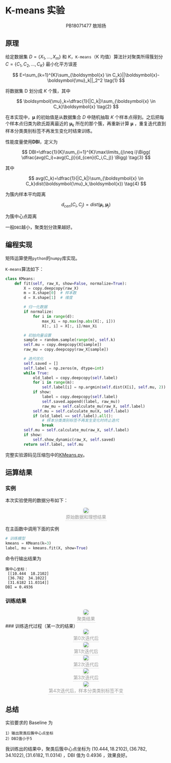 # K-means 实验

<center>PB18071477  敖旭扬</center>

## 原理

给定数据集 $D=\{X_1,\dots,X_m \}$ 和 $K$，`K-means`（K 均值）算法针对聚类所得簇划分 $C=\{C_1,C_2,…,C_K \}$ 最小化平方误差

$$
E=\sum_{k=1}^{K}\sum_{\boldsymbol{x} \in C_k}||\boldsymbol{x}-\boldsymbol{\mu}_k||_2^2 \tag{1}
$$

将数据集 D 划分成 $K$ 个簇，其中

$$
\boldsymbol{\mu}_k=\dfrac{1}{|C_k|}\sum_{\boldsymbol{x} \in C_k}\boldsymbol{x} \tag{2}
$$

在本实现中，$\boldsymbol{\mu}$ 的初始值是从数据集合 $D$ 中随机抽取 $K$ 个样本点得到。之后把每个样本点归类为欧氏距离最近的 $\boldsymbol{\mu}_k$ 所在的那个簇，再重新计算 $\boldsymbol{\mu}$ ，重复迭代直到样本分类类别标签不再发生变化时结束训练。

性能度量使用**DBI**，定义为

$$
DBI=\dfrac{1}{K}\sum_{i=1}^{K}\max\limits_{j\neq i}\Bigg( \dfrac{avg(C_i)+avg(C_j)}{d_{cen}(C_i,C_j)} \Bigg) \tag{3}
$$

其中

$$
avg(C_k)=\dfrac{1}{|C_k|}\sum_{\boldsymbol{x} \in C_k}dist(\boldsymbol{\mu}_k,\boldsymbol{x}) \tag{4}
$$

为簇内样本平均距离

$$
d_{cen}(C_i,C_j)=dist(\boldsymbol{\mu}_i,\boldsymbol{\mu}_j) \tag{5}
$$

为簇中心点距离

一般`DBI`越小，聚类划分效果越好。

## 编程实现

矩阵运算使用`python`的`numpy`库实现。

`K-means`算法如下：

```python
class KMeans:
    def fit(self, raw_X, show=False, normalize=True):
        X = copy.deepcopy(raw_X)
        m = X.shape[0]  # 样本数
        d = X.shape[1]  # 维度

        # 归一化数据
        if normalize:
            for i in range(d):
                max_Xi = np.max(np.abs(X[:, i]))
                X[:, i] = X[:, i]/max_Xi

        # 初始向量设置
        sample = random.sample(range(m), self.k)
        self.mu = copy.deepcopy(X[sample])
        raw_mu = copy.deepcopy(raw_X[sample])

        # 迭代优化
        self.saved = []
        self.label = np.zeros(m, dtype=int)
        while True:
            old_label = copy.deepcopy(self.label)
            for i in range(m):
                self.label[i] = np.argmin(self.dist(X[i], self.mu, 2))
            if show:
                label = copy.deepcopy(self.label)
                self.saved.append((label, raw_mu))
                raw_mu = self.calculate_mu(raw_X, self.label)
            self.mu = self.calculate_mu(X, self.label)
            if (old_label == self.label).all():
                # 样本分类类别标签不再发生变化时终止迭代
                break
        self.mu = self.calculate_mu(raw_X, self.label)
        if show:
            self.show_dynamic(raw_X, self.saved)
        return self.label, self.mu
```

完整实验源码见压缩包中的[KMeans.py](KMeans.py)。

## 运算结果

### 实例

本次实验使用的数据分布如下：

<center>
    <img style="border-radius: 0.3125em;
    box-shadow: 0 2px 4px 0 rgba(34,36,38,.12),0 2px 10px 0 rgba(34,36,38,.08);" 
    src="img\figraw.svg">
    <br>
    <div style="color:orange; border-bottom: 1px solid #d9d9d9;
    display: inline-block;
    color: #999;
    padding: 2px;">原始数据和理想结果</div>
</center>

在主函数中调用下面的实例

```python
# 训练模型
kmeans = KMeans(k=3)
label, mu = kmeans.fit(X, show=True)
```

命令行输出结果为

```text
簇中心坐标：
 [[10.444  18.2102]
 [36.782  34.1022]
 [31.6182 11.0314]]
DBI = 0.4936
```

### 训练结果

<center>
    <img style="border-radius: 0.3125em;
    box-shadow: 0 2px 4px 0 rgba(34,36,38,.12),0 2px 10px 0 rgba(34,36,38,.08);" 
    src="img\figres.svg">
    <br>
    <div style="color:orange; border-bottom: 1px solid #d9d9d9;
    display: inline-block;
    color: #999;
    padding: 2px;">聚类结果</div>
</center>
### 训练迭代过程（某一次的结果）

<center>
    <img style="border-radius: 0.3125em;
    box-shadow: 0 2px 4px 0 rgba(34,36,38,.12),0 2px 10px 0 rgba(34,36,38,.08);" 
    src="img\fig0.svg">
    <br>
    <div style="color:orange; border-bottom: 1px solid #d9d9d9;
    display: inline-block;
    color: #999;
    padding: 2px;">第0次迭代后</div>
</center>

<center>
    <img style="border-radius: 0.3125em;
    box-shadow: 0 2px 4px 0 rgba(34,36,38,.12),0 2px 10px 0 rgba(34,36,38,.08);" 
    src="img\fig1.svg">
    <br>
    <div style="color:orange; border-bottom: 1px solid #d9d9d9;
    display: inline-block;
    color: #999;
    padding: 2px;">第1次迭代后</div>
</center>

<center>
    <img style="border-radius: 0.3125em;
    box-shadow: 0 2px 4px 0 rgba(34,36,38,.12),0 2px 10px 0 rgba(34,36,38,.08);" 
    src="img\fig2.svg">
    <br>
    <div style="color:orange; border-bottom: 1px solid #d9d9d9;
    display: inline-block;
    color: #999;
    padding: 2px;">第2次迭代后</div>
</center>
<center>
    <img style="border-radius: 0.3125em;
    box-shadow: 0 2px 4px 0 rgba(34,36,38,.12),0 2px 10px 0 rgba(34,36,38,.08);" 
    src="img\fig3.svg">
    <br>
    <div style="color:orange; border-bottom: 1px solid #d9d9d9;
    display: inline-block;
    color: #999;
    padding: 2px;">第3次迭代后</div>
</center>
<center>
    <img style="border-radius: 0.3125em;
    box-shadow: 0 2px 4px 0 rgba(34,36,38,.12),0 2px 10px 0 rgba(34,36,38,.08);" 
    src="img\fig4.svg">
    <br>
    <div style="color:orange; border-bottom: 1px solid #d9d9d9;
    display: inline-block;
    color: #999;
    padding: 2px;">第4次迭代后，样本分类类别标签不变</div>
</center>

## 总结

实验要求的 Baseline 为

```text
1）输出聚类后簇中心点坐标
2）DBI值小于5
```

我训练出的结果中，聚类后簇中心点坐标为 $(10.444,18.2102),(36.782,34.1022),(31.6182,11.0314)$ ，DBI 值为 $0.4936$ ，效果良好。
